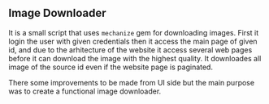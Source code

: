 ## Image Downloader

It is a small script that uses `mechanize` gem for downloading images.
First it login the user with given credentials then it access the main
page of given id, and due to the arhitecture of the website it access
several web pages before it can download the image with the highest quality.
It downloades all image of the source id even if the website page is paginated.

There some improvements to be made from UI side but the main purpose was to create a functional image downloader.